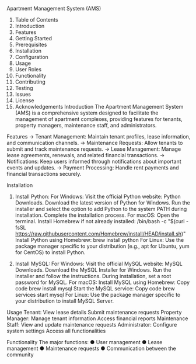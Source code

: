 Apartment Management System (AMS) 
1) Table of Contents
2) Introduction
3) Features
4) Getting Started
5) Prerequisites
6) Installation
7) Configuration
8) Usage
9) User Roles
10) Functionality
11) Contributing
12) Testing
13) Issues
14) License
15) Acknowledgements
Introduction
The Apartment Management System (AMS) is a comprehensive system designed to facilitate the management of apartment complexes, providing features for tenants, property managers, maintenance staff, and administrators.

Features
-> Tenant Management: Maintain tenant profiles, lease information, and communication channels.
-> Maintenance Requests: Allow tenants to submit and track maintenance requests.
-> Lease Management: Manage lease agreements, renewals, and related financial transactions.
-> Notifications: Keep users informed through notifications about important events and updates.
-> Payment Processing: Handle rent payments and financial transactions securely.

Installation
1. Install Python:
For Windows:
Visit the official Python website: Python Downloads.
Download the latest version of Python for Windows.
Run the installer and select the option to add Python to the system PATH during installation.
Complete the installation process.
For macOS:
Open the terminal.
Install Homebrew if not already installed:
/bin/bash -c "$(curl -fsSL https://raw.githubusercontent.com/Homebrew/install/HEAD/install.sh)"
Install Python using Homebrew:
brew install python
For Linux:
Use the package manager specific to your distribution (e.g., apt for Ubuntu, yum for CentOS) to install Python.

2. Install MySQL:
For Windows:
Visit the official MySQL website: MySQL Downloads.
Download the MySQL Installer for Windows.
Run the installer and follow the instructions.
During installation, set a root password for MySQL.
For macOS:
Install MySQL using Homebrew:
Copy code
brew install mysql
Start the MySQL service:
Copy code
brew services start mysql
For Linux:
Use the package manager specific to your distribution to install MySQL Server.

Usage
Tenant:
View lease details
Submit maintenance requests
Property Manager:
Manage tenant information
Access financial reports
Maintenance Staff:
View and update maintenance requests
Administrator:
Configure system settings
Access all functionalities

Functionality
The major functions:
● User management
● Lease management
● Maintenance requests
● Communication between the community


